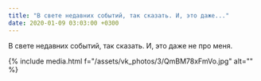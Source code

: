 ```yaml
---
title: "В свете недавних событий, так сказать. И, это даже..."
date: 2020-01-09 03:03:00 +0300
---
```


В свете недавних событий, так сказать. И, это даже не про меня.

{% include media.html f="/assets/vk_photos/3/QmBM78xFmVo.jpg" alt="" %}
